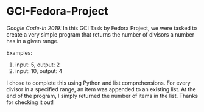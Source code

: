 # GCI-Fedora-Project

_Google Code-In 2019:_
In this GCI Task by Fedora Project, we were tasked to create a very simple program that returns the number of divisors a number has in a given range.

Examples:
1. input: 5, output: 2
2. input: 10, output: 4


I chose to complete this using Python and list comprehensions. For every divisor in a specified range, an item was appended to an existing list. At the end of the program, I simply returned the number of items in the list. 
Thanks for checking it out!

